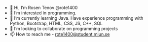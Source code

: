 - 👋 Hi, I’m Rosen Tenov @rote1400
- 👀 I’m interested in programming.
- 🌱 I’m currently learning Java. Have experience programming with Python, Bootstrap, HTML, CSS, JS, C++, SQL
- 💞️ I’m looking to collaborate on programming projects
- 📫 How to reach me - rote1400@student.miun.se

<!---
rote1400/rote1400 is a ✨ special ✨ repository because its `README.md` (this file) appears on your GitHub profile.
You can click the Preview link to take a look at your changes.
--->
